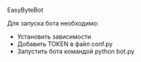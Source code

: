 EasyByteBot

  Для запуска бота необходимо:  
  - Установить зависимости
  - Добавить TOKEN в файл conf.py
  - Запустить бота командой python bot.py
  
